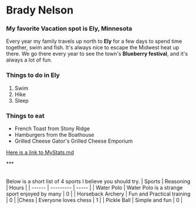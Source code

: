 # Brady Nelson
### My favorite Vacation spot is Ely, Minnesota

Every year my family travels up north to **Ely** for a few days to spend time together, swim and fish. It's always nice to escape the Midwest heat up there. We go there every year to see the town's **Blueberry festival**, and it's always a lot of fun. 


### Things to do in Ely
1. Swim
2. Hike
3. Sleep

### Things to eat
* French Toast from Stony Ridge
* Hamburgers from the Boathouse
* Grilled Cheese Gator's Grilled Cheese Emporium

[Here is a link to MyStats.md](https://github.com/KnoxxsGold/my2Nelson/blob/main/MyStats.md
)


***<br><br>


Below is a short list of 4 sports I believe you should try. 
| Sports | Reasoning | Hours |
| ------ | --------- | ----- |
| Water Polo | Water Polo is a strange sport enjoyed by many | 0 |
| Horseback Archery | Fun and Practical training | 0 |
|Chess | Everyone loves chess | 1 |
| Pickle Ball | Simple and fun | 0 |
